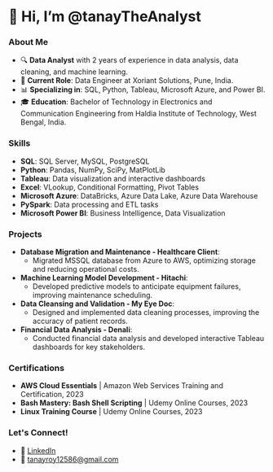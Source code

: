 # 👋 Hi, I’m @tanayTheAnalyst

### About Me
- 🔍 **Data Analyst** with 2 years of experience in data analysis, data cleaning, and machine learning.
- 💼 **Current Role**: Data Engineer at Xoriant Solutions, Pune, India.
- 📊 **Specializing in**: SQL, Python, Tableau, Microsoft Azure, and Power BI.
- 🎓 **Education**: Bachelor of Technology in Electronics and Communication Engineering from Haldia Institute of Technology, West Bengal, India.

### Skills
- **SQL**: SQL Server, MySQL, PostgreSQL
- **Python**: Pandas, NumPy, SciPy, MatPlotLib
- **Tableau**: Data visualization and interactive dashboards
- **Excel**: VLookup, Conditional Formatting, Pivot Tables
- **Microsoft Azure**: DataBricks, Azure Data Lake, Azure Data Warehouse
- **PySpark**: Data processing and ETL tasks
- **Microsoft Power BI**: Business Intelligence, Data Visualization

### Projects
- **Database Migration and Maintenance - Healthcare Client**:
  - Migrated MSSQL database from Azure to AWS, optimizing storage and reducing operational costs.
- **Machine Learning Model Development - Hitachi**:
  - Developed predictive models to anticipate equipment failures, improving maintenance scheduling.
- **Data Cleansing and Validation - My Eye Doc**:
  - Designed and implemented data cleaning processes, improving the accuracy of patient records.
- **Financial Data Analysis - Denali**:
  - Conducted financial data analysis and developed interactive Tableau dashboards for key stakeholders.

### Certifications
- **AWS Cloud Essentials** | Amazon Web Services Training and Certification, 2023
- **Bash Mastery: Bash Shell Scripting** | Udemy Online Courses, 2023
- **Linux Training Course** | Udemy Online Courses, 2023

### Let's Connect!
- 💼 [LinkedIn](https://www.linkedin.com/in/tanay1)
- 📧 tanayroy12586@gmail.com
